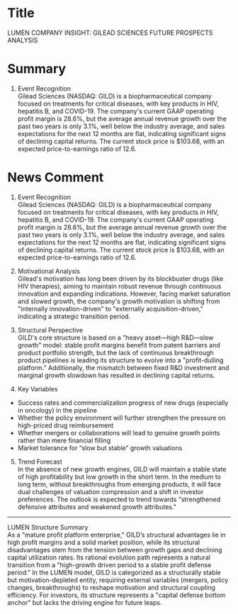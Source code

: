 # Title
LUMEN COMPANY INSIGHT: GILEAD SCIENCES FUTURE PROSPECTS ANALYSIS

# Summary
1. Event Recognition  
Gilead Sciences (NASDAQ: GILD) is a biopharmaceutical company focused on treatments for critical diseases, with key products in HIV, hepatitis B, and COVID-19. The company's current GAAP operating profit margin is 28.6%, but the average annual revenue growth over the past two years is only 3.1%, well below the industry average, and sales expectations for the next 12 months are flat, indicating significant signs of declining capital returns. The current stock price is $103.68, with an expected price-to-earnings ratio of 12.6.

# News Comment
1. Event Recognition  
Gilead Sciences (NASDAQ: GILD) is a biopharmaceutical company focused on treatments for critical diseases, with key products in HIV, hepatitis B, and COVID-19. The company's current GAAP operating profit margin is 28.6%, but the average annual revenue growth over the past two years is only 3.1%, well below the industry average, and sales expectations for the next 12 months are flat, indicating significant signs of declining capital returns. The current stock price is $103.68, with an expected price-to-earnings ratio of 12.6.

2. Motivational Analysis  
Gilead's motivation has long been driven by its blockbuster drugs (like HIV therapies), aiming to maintain robust revenue through continuous innovation and expanding indications. However, facing market saturation and slowed growth, the company's growth motivation is shifting from "internally innovation-driven" to "externally acquisition-driven," indicating a strategic transition period.

3. Structural Perspective  
GILD's core structure is based on a "heavy asset—high R&D—slow growth" model: stable profit margins benefit from patent barriers and product portfolio strength, but the lack of continuous breakthrough product pipelines is leading its structure to evolve into a "profit-dulling platform." Additionally, the mismatch between fixed R&D investment and marginal growth slowdown has resulted in declining capital returns.

4. Key Variables  
- Success rates and commercialization progress of new drugs (especially in oncology) in the pipeline  
- Whether the policy environment will further strengthen the pressure on high-priced drug reimbursement  
- Whether mergers or collaborations will lead to genuine growth points rather than mere financial filling  
- Market tolerance for “slow but stable” growth valuations  

5. Trend Forecast  
In the absence of new growth engines, GILD will maintain a stable state of high profitability but low growth in the short term. In the medium to long term, without breakthroughs from emerging products, it will face dual challenges of valuation compression and a shift in investor preferences. The outlook is expected to trend towards "strengthened defensive attributes and weakened growth attributes."

---

LUMEN Structure Summary  
As a "mature profit platform enterprise," GILD’s structural advantages lie in high profit margins and a solid market position, while its structural disadvantages stem from the tension between growth gaps and declining capital utilization rates. Its rational evolution path represents a natural transition from a "high-growth driven period to a stable profit defense period." In the LUMEN model, GILD is categorized as a structurally stable but motivation-depleted entity, requiring external variables (mergers, policy changes, breakthroughs) to reshape motivation and structural coupling efficiency. For investors, its structure represents a "capital defense bottom anchor" but lacks the driving engine for future leaps.
